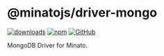 # @minatojs/driver-mongo

[![downloads](https://img.shields.io/npm/dm/@minatojs/driver-mongo?style=flat-square)](https://www.npmjs.com/package/@minatojs/driver-mongo)
[![npm](https://img.shields.io/npm/v/@minatojs/driver-mongo?style=flat-square)](https://www.npmjs.com/package/@minatojs/driver-mongo)
[![GitHub](https://img.shields.io/github/license/cordiverse/minato?style=flat-square)](https://github.com/cordiverse/minato/blob/master/LICENSE)

MongoDB Driver for Minato.
